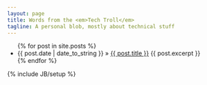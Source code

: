 ```yaml
---
layout: page
title: Words from the <em>Tech Troll</em>
tagline: A personal blob, mostly about technical stuff
---
```


<ul class="posts">
  {% for post in site.posts %}
    <li><span>{{ post.date | date_to_string }}</span> &raquo; <a href="{{ BASE_PATH }}{{ post.url }}">{{ post.title }}</a>
    {{ post.excerpt }}
    </li>
  {% endfor %}
</ul>
{% include JB/setup %}
